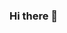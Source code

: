 ### Hi there 👋

<!--
**bendikMichal/bendikMichal** is a ✨ _special_ ✨ repository because its `README.md` (this file) appears on your GitHub profile.

Here are some ideas to get you started:

---
## Github Stats:

<p align="center">

  <img src="https://github-readme-stats.vercel.app/api?username=bendikMichal&hide=stars&show_icons=true&theme=chartreuse-dark&line_height=32%22%3E">
  <img src="https://github-readme-stats.vercel.app/api/top-langs/?username=bendikMichal&count_private=true&theme=chartreuse-dark&langs_count=10%22%3E%22">

</p>
--->
